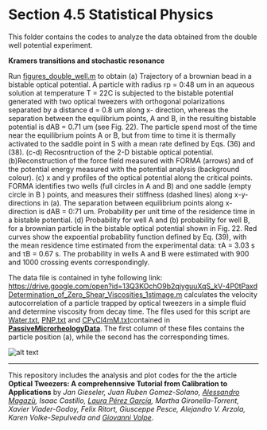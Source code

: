 # Section 4.5 Statistical Physics

This folder contains the codes to analyze the data obtained from the double well potential experiment.
 



**Kramers transitions and stochastic resonance**

Run [figures_double_well.m](figures_double_well.m)  to obtain (a) Trajectory of a brownian bead in a bistable optical potential. A particle
with radius rp = 0:48 um in an aqueous solution at temperature T = 22C is subjected to the bistable
potential generated with two optical tweezers with orthogonal polarizations separated by a distance
d = 0.8 um along x- direction, whereas the separation between the equilibrium points, A and B, in
the resulting bistable potential is dAB = 0.71 um (see Fig. 22). The particle spend most of the time
near the equilibrium points A or B, but from time to time it is thermally activated to the saddle point
in S with a mean rate defined by Eqs. (36) and (38). (c-d) Recosntruction of the 2-D bistable optical
potential. (b)Reconstruction of the force field measured with FORMA (arrows) and of the potential
energy measured with the potential analysis (background colour). (c) x and y profiles of the optical
potential along the critical points. FORMA identifies two wells (full circles in A and B) and one saddle
(empty circle in B ) points, and measures their stiffness (dashed lines) along x-y-directions in (a). The
separation between equilibrium points along x-direction is dAB = 0:71 um. Probability per unit time
of the residence time in a bistable potential. (d) Probability for well A and (b) probability for well B, for
a brownian particle in the bistable optical potential shown in Fig. 22. Red curves show the expoential
probability function defined by Eq. (39), with the mean residence time estimated from the experimental
data: τA = 3.03 s and τB = 0.67 s. The probability in wells A and B were estimated with 900 and
1000 crossing events correspondingly.


The data file is contained in tyhe following link: https://drive.google.com/open?id=13Q3KOchO9b2qjyguuXqS_kV-4P0tPaxd
[Determination_of_Zero_Shear_Viscosities_1stimage.m](Determination_of_Zero_Shear_Viscosities_1stimage.m) calculates the velocity autocorrelation of a particle trapped by optical tweezers in a 
simple fluid and determine viscosity from decay time. The files used for this script are [Water.txt](PassiveMicrorheologyData/Water.txt),  [PNP.txt](PassiveMicrorheologyData/PNP.txt) and  [CPyCl4mM.txt](PassiveMicrorheologyData/CPyCl4mM.txt)contained in **[PassiveMicrorheologyData](PassiveMicrorheologyData/)**. The first column of these files contains the particle position (a), while the second has the corresponding times. 



![alt text](https://github.com/LauraPerezG/tweezers_AOP_tutorial/blob/merge_26nov_ales_lau/sec_4_5_statistical_physics/double_well/figures/double_well.jpg
"Double- well potential")





***


 
This repository includes the analysis and plot codes for the the article **Optical Tweezers: A comprehennsive Tutorial  from Calibration to Applications** by *Jan Gieseler, Juan Ruben Gomez-Solano, [Alessandro Magazù](http://softmatterlab.org/people/alessandro-magazzu/), Isaac Castillo, [Laura Pérez García](http://softmatterlab.org/people/laura-perez-garcia/), Martha Gironella-Torrent, Xavier Viader-Godoy, Felix Ritort, Giusceppe Pesce, Alejandro V. Arzola, Karen Volke-Sepulveda and [Giovanni Volpe](http://softmatterlab.org/people/giovanni-volpe/)*. 
 
